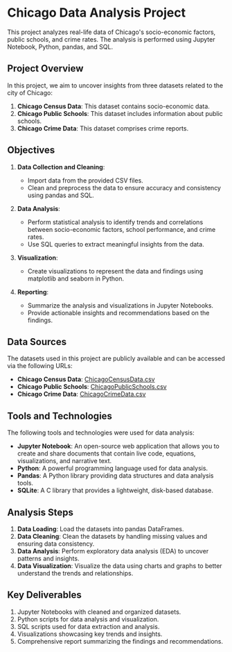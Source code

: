 # Chicago Data Analysis Project

This project analyzes real-life data of Chicago's socio-economic factors, public schools, and crime rates. The analysis is performed using Jupyter Notebook, Python, pandas, and SQL.

## Project Overview

In this project, we aim to uncover insights from three datasets related to the city of Chicago:

1. **Chicago Census Data**: This dataset contains socio-economic data.
2. **Chicago Public Schools**: This dataset includes information about public schools.
3. **Chicago Crime Data**: This dataset comprises crime reports.

## Objectives

1. **Data Collection and Cleaning**:
   - Import data from the provided CSV files.
   - Clean and preprocess the data to ensure accuracy and consistency using pandas and SQL.

2. **Data Analysis**:
   - Perform statistical analysis to identify trends and correlations between socio-economic factors, school performance, and crime rates.
   - Use SQL queries to extract meaningful insights from the data.

3. **Visualization**:
   - Create visualizations to represent the data and findings using matplotlib and seaborn in Python.

4. **Reporting**:
   - Summarize the analysis and visualizations in Jupyter Notebooks.
   - Provide actionable insights and recommendations based on the findings.

## Data Sources

The datasets used in this project are publicly available and can be accessed via the following URLs:

- **Chicago Census Data**: [ChicagoCensusData.csv](https://cf-courses-data.s3.us.cloud-object-storage.appdomain.cloud/IBMDeveloperSkillsNetwork-DB0201EN-SkillsNetwork/labs/FinalModule_Coursera_V5/data/ChicagoCensusData.csv?utm_medium=Exinfluencer&utm_source=Exinfluencer&utm_content=000026UJ&utm_term=10006555&utm_id=NA-SkillsNetwork-Channel-SkillsNetworkCoursesIBMDeveloperSkillsNetworkDB0201ENSkillsNetwork20127838-2021-01-01)
- **Chicago Public Schools**: [ChicagoPublicSchools.csv](https://cf-courses-data.s3.us.cloud-object-storage.appdomain.cloud/IBMDeveloperSkillsNetwork-DB0201EN-SkillsNetwork/labs/FinalModule_Coursera_V5/data/ChicagoPublicSchools.csv?utm_medium=Exinfluencer&utm_source=Exinfluencer&utm_content=000026UJ&utm_term=10006555&utm_id=NA-SkillsNetwork-Channel-SkillsNetworkCoursesIBMDeveloperSkillsNetworkDB0201ENSkillsNetwork20127838-2021-01-01)
- **Chicago Crime Data**: [ChicagoCrimeData.csv](https://cf-courses-data.s3.us.cloud-object-storage.appdomain.cloud/IBMDeveloperSkillsNetwork-DB0201EN-SkillsNetwork/labs/FinalModule_Coursera_V5/data/ChicagoCrimeData.csv?utm_medium=Exinfluencer&utm_source=Exinfluencer&utm_content=000026UJ&utm_term=10006555&utm_id=NA-SkillsNetwork-Channel-SkillsNetworkCoursesIBMDeveloperSkillsNetworkDB0201ENSkillsNetwork20127838-2021-01-01)

## Tools and Technologies

The following tools and technologies were used for data analysis:

- **Jupyter Notebook**: An open-source web application that allows you to create and share documents that contain live code, equations, visualizations, and narrative text.
- **Python**: A powerful programming language used for data analysis.
- **Pandas**: A Python library providing data structures and data analysis tools.
- **SQLite**: A C library that provides a lightweight, disk-based database.

## Analysis Steps

1. **Data Loading**: Load the datasets into pandas DataFrames.
2. **Data Cleaning**: Clean the datasets by handling missing values and ensuring data consistency.
3. **Data Analysis**: Perform exploratory data analysis (EDA) to uncover patterns and insights.
4. **Data Visualization**: Visualize the data using charts and graphs to better understand the trends and relationships.

## Key Deliverables

1. Jupyter Notebooks with cleaned and organized datasets.
2. Python scripts for data analysis and visualization.
3. SQL scripts used for data extraction and analysis.
4. Visualizations showcasing key trends and insights.
5. Comprehensive report summarizing the findings and recommendations.
